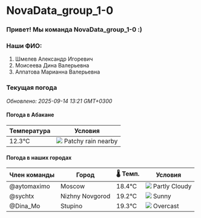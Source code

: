 # NovaData_group_1-0
### Привет! Мы команда NovaData_group_1-0 :)

### Наши ФИО:
1. Шмелев Александр Игоревич
2. Моисеева Дина Валерьевна
3. Алпатова Марианна Валерьевна

### Текущая погода
<!-- WEATHER:START -->
_Обновлено: 2025-09-14 13:21 GMT+0300_

#### Погода в Абакане

| Температура | Условия |
|-------------|----------|
| 12.3°C     | ![](https://cdn.weatherapi.com/weather/64x64/day/176.png) Patchy rain nearby |

#### Погода в наших городах

| Член команды  | Город               | 🌡️ Темп.  | Условия          |
|---------------|---------------------|-----------|--------------------|
| @aytomaximo    | Moscow              |   18.4°C | ![](https://cdn.weatherapi.com/weather/64x64/day/116.png) Partly Cloudy |
| @sychtx        | Nizhny Novgorod     |   19.2°C | ![](https://cdn.weatherapi.com/weather/64x64/day/113.png) Sunny        |
| @Dina_Mo       | Stupino             |   19.3°C | ![](https://cdn.weatherapi.com/weather/64x64/day/122.png) Overcast     |

<!-- WEATHER:END -->
